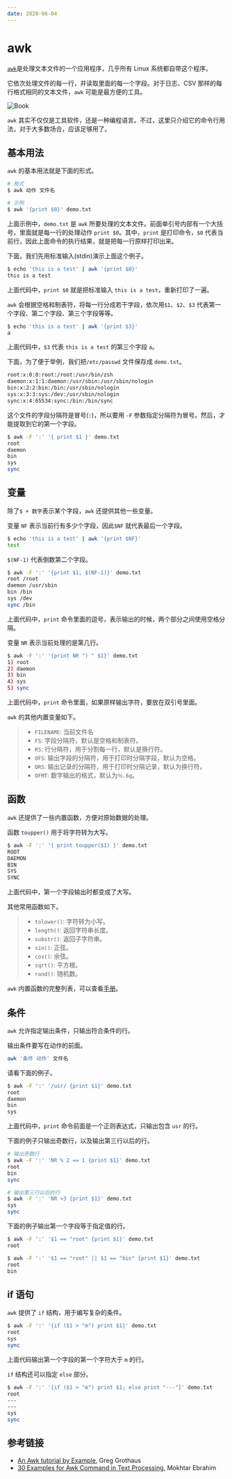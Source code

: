 ```yaml
---
date: 2020-06-04
---
```


# awk

[`awk`](https://en.wikipedia.org/wiki/AWK)是处理文本文件的一个应用程序，几乎所有 Linux 系统都自带这个程序。

它依次处理文件的每一行，并读取里面的每一个字段。对于日志、CSV 那样的每行格式相同的文本文件，`awk` 可能是最方便的工具。

![Book](https://www.wangbase.com/blogimg/asset/201811/bg2018110702.jpg)

`awk` 其实不仅仅是工具软件，还是一种编程语言。不过，这里只介绍它的命令行用法，对于大多数场合，应该足够用了。

## 基本用法

`awk` 的基本用法就是下面的形式。

```bash
# 格式
$ awk 动作 文件名

# 示例
$ awk '{print $0}' demo.txt
```

上面示例中，`demo.txt` 是 `awk` 所要处理的文本文件。前面单引号内部有一个大括号，里面就是每一行的处理动作 `print $0`。其中，`print` 是打印命令，`$0` 代表当前行，因此上面命令的执行结果，就是把每一行原样打印出来。

下面，我们先用标准输入(stdin)演示上面这个例子。

```bash
$ echo 'this is a test' | awk '{print $0}'
this is a test
```

上面代码中，`print $0` 就是把标准输入 `this is a test`，重新打印了一遍。

`awk` 会根据空格和制表符，将每一行分成若干字段，依次用`$1`、`$2`、`$3` 代表第一个字段、第二个字段、第三个字段等等。

```bash
$ echo 'this is a test' | awk '{print $3}'
a
```

上面代码中，`$3` 代表 `this is a test` 的第三个字段 `a`。

下面，为了便于举例，我们把`/etc/passwd` 文件保存成 `demo.txt`。

```bash
root:x:0:0:root:/root:/usr/bin/zsh
daemon:x:1:1:daemon:/usr/sbin:/usr/sbin/nologin
bin:x:2:2:bin:/bin:/usr/sbin/nologin
sys:x:3:3:sys:/dev:/usr/sbin/nologin
sync:x:4:65534:sync:/bin:/bin/sync
```

这个文件的字段分隔符是冒号(`:`)，所以要用 `-F` 参数指定分隔符为冒号。然后，才能提取到它的第一个字段。

```bash
$ awk -F ':' '{ print $1 }' demo.txt
root
daemon
bin
sys
sync
```

## 变量

除了`$ + 数字`表示某个字段，`awk` 还提供其他一些变量。

变量 `NF` 表示当前行有多少个字段，因此`$NF` 就代表最后一个字段。

```bash
$ echo 'this is a test' | awk '{print $NF}'
test
```

`$(NF-1)` 代表倒数第二个字段。

```bash
$ awk -F ':' '{print $1, $(NF-1)}' demo.txt
root /root
daemon /usr/sbin
bin /bin
sys /dev
sync /bin
```

上面代码中，`print` 命令里面的逗号，表示输出的时候，两个部分之间使用空格分隔。

变量 `NR` 表示当前处理的是第几行。

```bash
$ awk -F ':' '{print NR ") " $1}' demo.txt
1) root
2) daemon
3) bin
4) sys
5) sync
```

上面代码中，`print` 命令里面，如果原样输出字符，要放在双引号里面。

`awk` 的其他内置变量如下。

> - `FILENAME`: 当前文件名
> - `FS`: 字段分隔符，默认是空格和制表符。
> - `RS`: 行分隔符，用于分割每一行，默认是换行符。
> - `OFS`: 输出字段的分隔符，用于打印时分隔字段，默认为空格。
> - `ORS`: 输出记录的分隔符，用于打印时分隔记录，默认为换行符。
> - `OFMT`: 数字输出的格式，默认为`％.6g`。

## 函数

`awk` 还提供了一些内置函数，方便对原始数据的处理。

函数 `toupper()` 用于将字符转为大写。

```bash
$ awk -F ':' '{ print toupper($1) }' demo.txt
ROOT
DAEMON
BIN
SYS
SYNC
```

上面代码中，第一个字段输出时都变成了大写。

其他常用函数如下。

> - `tolower()`: 字符转为小写。
> - `length()`: 返回字符串长度。
> - `substr()`: 返回子字符串。
> - `sin()`: 正弦。
> - `cos()`: 余弦。
> - `sqrt()`: 平方根。
> - `rand()`: 随机数。

`awk` 内置函数的完整列表，可以查看[手册](https://www.gnu.org/software/gawk/manual/html_node/Built_002din.html#Built_002din)。

## 条件

`awk` 允许指定输出条件，只输出符合条件的行。

输出条件要写在动作的前面。

```bash
awk '条件 动作' 文件名
```

请看下面的例子。

```bash
$ awk -F ':' '/usr/ {print $1}' demo.txt
root
daemon
bin
sys
```

上面代码中，`print` 命令前面是一个正则表达式，只输出包含 `usr` 的行。

下面的例子只输出奇数行，以及输出第三行以后的行。

```bash
# 输出奇数行
$ awk -F ':' 'NR % 2 == 1 {print $1}' demo.txt
root
bin
sync

# 输出第三行以后的行
$ awk -F ':' 'NR >3 {print $1}' demo.txt
sys
sync
```

下面的例子输出第一个字段等于指定值的行。

```bash
$ awk -F ':' '$1 == "root" {print $1}' demo.txt
root

$ awk -F ':' '$1 == "root" || $1 == "bin" {print $1}' demo.txt
root
bin
```

## if 语句

`awk` 提供了 `if` 结构，用于编写复杂的条件。

```bash
$ awk -F ':' '{if ($1 > "m") print $1}' demo.txt
root
sys
sync
```

上面代码输出第一个字段的第一个字符大于 `m` 的行。

`if` 结构还可以指定 `else` 部分。

```bash
$ awk -F ':' '{if ($1 > "m") print $1; else print "---"}' demo.txt
root
---
---
sys
sync
```

## 参考链接

- [An Awk tutorial by Example](https://gregable.com/2010/09/why-you-should-know-just-little-awk.html), Greg Grothaus
- [30 Examples for Awk Command in Text Processing](https://likegeeks.com/awk-command/), Mokhtar Ebrahim
